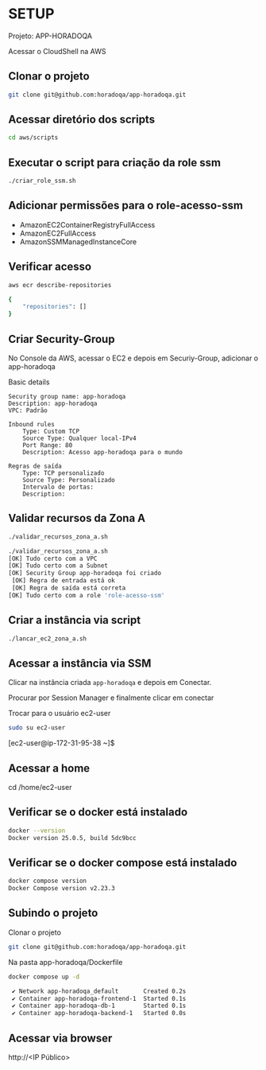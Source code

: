 # SETUP

Projeto: APP-HORADOQA

Acessar o CloudShell na AWS

## Clonar o projeto

```bash
git clone git@github.com:horadoqa/app-horadoqa.git
```

## Acessar diretório dos scripts

```bash
cd aws/scripts
```

## Executar o script para criação da role ssm

```bash
./criar_role_ssm.sh
```

## Adicionar permissões para o role-acesso-ssm

- AmazonEC2ContainerRegistryFullAccess
- AmazonEC2FullAccess
- AmazonSSMManagedInstanceCore

## Verificar acesso

```bash
aws ecr describe-repositories

{
    "repositories": []
}
```

## Criar Security-Group

No Console da AWS, acessar o EC2 e depois em Securiy-Group, adicionar o app-horadoqa

Basic details

    Security group name: app-horadoqa
    Description: app-horadoqa
    VPC: Padrão

    Inbound rules
        Type: Custom TCP
        Source Type: Qualquer local-IPv4
        Port Range: 80
        Description: Acesso app-horadoqa para o mundo

    Regras de saída
        Type: TCP personalizado
        Source Type: Personalizado
        Intervalo de portas:
        Description:

## Validar recursos da Zona A

```bash
./validar_recursos_zona_a.sh

./validar_recursos_zona_a.sh 
[OK] Tudo certo com a VPC
[OK] Tudo certo com a Subnet
[OK] Security Group app-horadoqa foi criado
 [OK] Regra de entrada está ok
 [OK] Regra de saída está correta
[OK] Tudo certo com a role 'role-acesso-ssm'
```

## Criar a instância via script
```bash
./lancar_ec2_zona_a.sh
```

## Acessar a instância via SSM

Clicar na instância criada `app-horadoqa` e depois em Conectar. 

Procurar por Session Manager e finalmente clicar em conectar

Trocar para o usuário ec2-user

```bash
sudo su ec2-user
```
[ec2-user@ip-172-31-95-38 ~]$

## Acessar a home

cd /home/ec2-user

## Verificar se o docker está instalado

```bash
docker --version
Docker version 25.0.5, build 5dc9bcc
```

## Verificar se o docker compose está instalado

```bash
docker compose version
Docker Compose version v2.23.3
```

## Subindo o projeto

Clonar o projeto

```bash
git clone git@github.com:horadoqa/app-horadoqa.git
```

Na pasta app-horadoqa/Dockerfile

```bash
docker compose up -d

 ✔ Network app-horadoqa_default       Created 0.2s
 ✔ Container app-horadoqa-frontend-1  Started 0.1s
 ✔ Container app-horadoqa-db-1        Started 0.1s
 ✔ Container app-horadoqa-backend-1   Started 0.0s
```

## Acessar via browser

http://<IP Público>